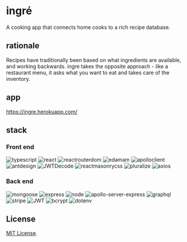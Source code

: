 # ingré 

A cooking app that connects home cooks to a rich recipe database.

## rationale

Recipes have traditionally been based on what ingredients are available, and working backwards. ingre takes the opposite approach - like a restaurant menu, it asks what you want to eat and takes care of the inventory.

## app

https://ingre.herokuapp.com/

## stack

### Front end

![typescript](https://img.shields.io/badge/-Typescript-blue) ![react](https://img.shields.io/badge/-React-blue) ![reactrouterdom](https://img.shields.io/badge/-React_Router_DOM-blue) ![edamam](https://img.shields.io/badge/-Edamam_API-blueviolet) ![apolloclient](https://img.shields.io/badge/-Apollo_Client-blueviolet) ![antdesign](https://img.shields.io/badge/-Ant_Design-success) ![JWTDecode](https://img.shields.io/badge/-JWT_decode-success) ![reactmasonrycss](https://img.shields.io/badge/-React_Masonry_CSS-lightgrey) ![pluralize](https://img.shields.io/badge/-pluralize-lightgrey) ![axios](https://img.shields.io/badge/-Axios-lightgrey)

### Back end

![mongoose](https://img.shields.io/badge/-Mongoose-blue) ![express](https://img.shields.io/badge/-Express.js-blue) ![node](https://img.shields.io/badge/-Node.js-blue) ![apollo-server-express](https://img.shields.io/badge/-Apollo_Server_Express-blueviolet) ![graphql](https://img.shields.io/badge/-GraphQL-blueviolet) ![stripe](https://img.shields.io/badge/-Stripe-blueviolet) ![JWT](https://img.shields.io/badge/-JWT-success) ![bcrypt](https://img.shields.io/badge/-bcrypt-lightgrey) ![dotenv](https://img.shields.io/badge/-dotenv-lightgrey)

## License

[MIT License](./LICENSE).
